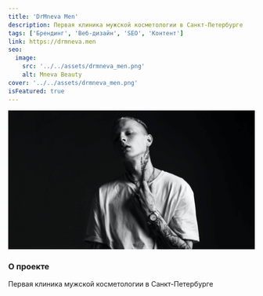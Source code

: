 ```yaml
---
title: 'DrMneva Men'
description: Первая клиника мужской косметологии в Санкт-Петербурге
tags: ['Брендинг', 'Веб-дизайн', 'SEO', 'Контент']
link: https://drmneva.men
seo:
  image:
    src: '../../assets/drmneva_men.png'
    alt: Mneva Beauty
cover: '../../assets/drmneva_men.png'
isFeatured: true
---
```


![DrMneva Men](../../assets/drmneva_men.png)

### О проекте

Первая клиника мужской косметологии в Санкт-Петербурге
